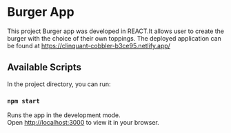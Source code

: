 # Burger App

This project Burger app was developed in REACT.It allows user to create the burger with the choice of their own toppings.
The deployed application can be found at https://clinquant-cobbler-b3ce95.netlify.app/

## Available Scripts

In the project directory, you can run:

### `npm start`

Runs the app in the development mode.\
Open [http://localhost:3000](http://localhost:3000) to view it in your browser.

